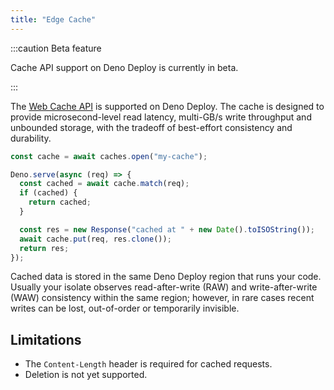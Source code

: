 ```yaml
---
title: "Edge Cache"
---
```


:::caution Beta feature

Cache API support on Deno Deploy is currently in beta.

:::

The [Web Cache API](https://developer.mozilla.org/en-US/docs/Web/API/Cache) is
supported on Deno Deploy. The cache is designed to provide microsecond-level
read latency, multi-GB/s write throughput and unbounded storage, with the
tradeoff of best-effort consistency and durability.

```ts
const cache = await caches.open("my-cache");

Deno.serve(async (req) => {
  const cached = await cache.match(req);
  if (cached) {
    return cached;
  }

  const res = new Response("cached at " + new Date().toISOString());
  await cache.put(req, res.clone());
  return res;
});
```

Cached data is stored in the same Deno Deploy region that runs your code.
Usually your isolate observes read-after-write (RAW) and write-after-write (WAW)
consistency within the same region; however, in rare cases recent writes can be
lost, out-of-order or temporarily invisible.

## Limitations

- The `Content-Length` header is required for cached requests.
- Deletion is not yet supported.
